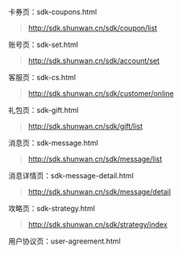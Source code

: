 卡券页：sdk-coupons.html
>http://sdk.shunwan.cn/sdk/coupon/list

账号页：sdk-set.html
>http://sdk.shunwan.cn/sdk/account/set

客服页：sdk-cs.html
>http://sdk.shunwan.cn/sdk/customer/online

礼包页：sdk-gift.html
>http://sdk.shunwan.cn/sdk/gift/list

消息页：sdk-message.html
>http://sdk.shunwan.cn/sdk/message/list

消息详情页：sdk-message-detail.html
>http://sdk.shunwan.cn/sdk/message/detail

攻略页：sdk-strategy.html
>http://sdk.shunwan.cn/sdk/strategy/index

用户协议页：user-agreement.html